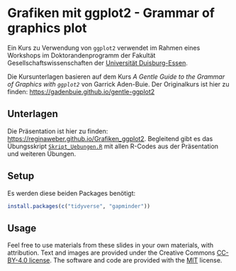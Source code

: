 # Grafiken mit ggplot2 - Grammar of graphics plot

Ein Kurs zu Verwendung von `ggplot2` verwendet im Rahmen eines Workshops im Doktorandenprogramm der Fakultät Gesellschaftswissenschaften der [Universität Duisburg-Essen](https://www.uni-due.de/gesellschaftswissenschaften/promotion_startseite.php). 

Die Kursunterlagen basieren auf dem Kurs *A Gentle Guide to the Grammar of Graphics with `ggplot2`* von Garrick Aden-Buie. Der Originalkurs ist hier zu finden: <https://gadenbuie.github.io/gentle-ggplot2>

## Unterlagen

Die Präsentation ist hier zu finden: <https://reginaweber.github.io/Grafiken_ggplot2>. Begleitend gibt es das Übungsskript [`Skript_Uebungen.R`](Skript_Uebungen.R) mit allen R-Codes aus der Präsentation und weiteren Übungen.

## Setup
Es werden diese beiden Packages benötigt:

```r
install.packages(c("tidyverse", "gapminder"))
```

## Usage

Feel free to use materials from these slides in your own materials, with attribution. Text and images are provided under the Creative Commons [CC-BY-4.0 license](https://creativecommons.org/licenses/by/4.0/). The software and code are provided with the [MIT](https://choosealicense.com/licenses/mit/) license.